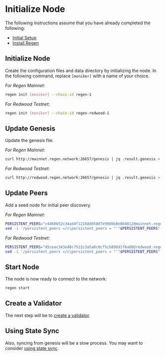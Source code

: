 # Initialize Node

The following instructions assume that you have already completed the following:

- [Initial Setup](README)
- [Install Regen](install-regen.md)

## Initialize Node

Create the configuration files and data directory by initializing the node. In the following command, replace `[moniker]` with a name of your choice. 

*For Regen Mainnet:*

```bash
regen init [moniker] --chain-id regen-1
```

*For Redwood Testnet:*

```bash
regen init [moniker] --chain-id regen-redwood-1
```

## Update Genesis

Update the genesis file.

*For Regen Mainnet:*

```bash
curl http://mainnet.regen.network:26657/genesis | jq .result.genesis > ~/.regen/config/genesis.json
```

*For Redwood Testnet:*

```bash
curl http://redwood.regen.network:26657/genesis | jq .result.genesis > ~/.regen/config/genesis.json
```

## Update Peers

Add a seed node for initial peer discovery.

*For Regen Mainnet:*

```bash
PERSISTENT_PEERS="c4460b52c34ad4f12168d05807e998bb8e8b4812@mainnet.regen.network:26656,aebb8431609cb126a977592446f5de252d8b7fa1@regen.rpc.vitwit.com:26656"
sed -i '/persistent_peers =/c\persistent_peers = "'"$PERSISTENT_PEERS"'"' ~/.regen/config/config.toml
```

*For Redwood Testnet:*

```bash
PERSISTENT_PEERS="d5ceac343e48c7522c3a5a8c0cf5cb896d1f8a60@redwood.regen.network:26656,61f53f226a4a71968a87583f58902405e289b4b9@redwood-sentry.vitwit.com:26656"
sed -i '/persistent_peers =/c\persistent_peers = "'"$PERSISTENT_PEERS"'"' ~/.regen/config/config.toml
```

## Start Node

The node is now ready to connect to the network:

```bash
regen start
```

## Create a Validator

The next step will be to [create a validator](create-a-validator.md).

## Using State Sync

Also, syncing from genesis will be a slow process. You may want to consider [using state sync](using-state-sync.md).
